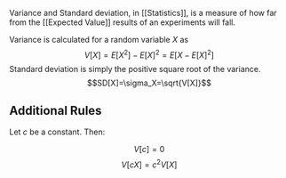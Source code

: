 Variance and Standard deviation, in [[Statistics]], is a measure of how far from the [[Expected Value]] results of an experiments will fall.

Variance is calculated for a random variable $X$ as
$$V[X]=E[X^2]-E[X]^2=E[X-E[X]^2]$$
Standard deviation is simply the positive square root of the variance.
$$SD[X]=\sigma_X=\sqrt{V[X]}$$
## Additional Rules
Let $c$ be a constant. Then:

$$V[c]=0$$
$$V[cX]=c^2V[X]$$

